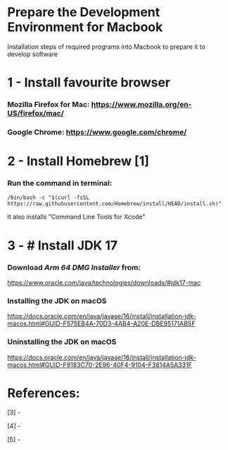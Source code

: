 # Prepare the Development Environment for Macbook
Installation steps of required programs into Macbook to prepare it to develop software

# 1 - Install favourite browser
### Mozilla Firefox for Mac: https://www.mozilla.org/en-US/firefox/mac/
### Google Chrome: https://www.google.com/chrome/

# 2 - Install Homebrew [1]

### Run the command in terminal:

`/bin/bash -c "$(curl -fsSL https://raw.githubusercontent.com/Homebrew/install/HEAD/install.sh)"`

It also installs "Command Line Tools for Xcode"

# 3 - # Install JDK 17

### Download *Arm 64 DMG Installer* from:
https://www.oracle.com/java/technologies/downloads/#jdk17-mac

### Installing the JDK on macOS
https://docs.oracle.com/en/java/javase/16/install/installation-jdk-macos.html#GUID-F575EB4A-70D3-4AB4-A20E-DBE95171AB5F

### Uninstalling the JDK on macOS
https://docs.oracle.com/en/java/javase/16/install/installation-jdk-macos.html#GUID-F9183C70-2E96-40F4-9104-F3814A5A331F

# References:


[3] - 

[4] - 

[5] - 
